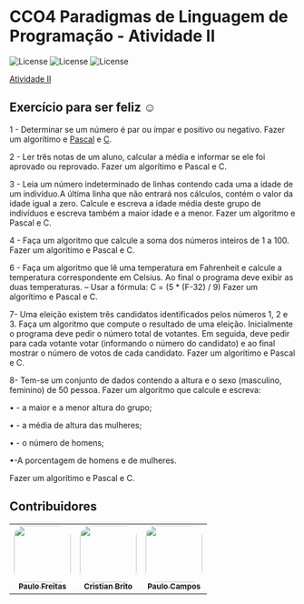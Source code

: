 # CCO4 Paradigmas de Linguagem de Programação - Atividade II
![License](https://img.shields.io/badge/Code%20License-MIT-green.svg)
![License](https://img.shields.io/badge/Java-learning-red.svg)
![License](https://img.shields.io/badge/UNIFG-Paradigmas%20de%20Linguagem%20de%20Programação-yellow.svg)


[Atividade II]()</br>
## Exercício para ser feliz ☺
1 -  Determinar se um número é par ou ímpar e positivo ou negativo.
Fazer um algorítimo e [Pascal](https://github.com/paulofreitas-py/BS-Ciencia-da-Computacao/blob/main/cco4-Paradigmas-de-Linguagem-de-Programa%C3%A7%C3%A3o/Atividades/Atividade-2/questao-1-pascal.pas) e [C](https://github.com/paulofreitas-py/BS-Ciencia-da-Computacao/blob/main/cco4-Paradigmas-de-Linguagem-de-Programa%C3%A7%C3%A3o/Atividades/Atividade-2/questao-1.c).

2 - Ler três notas de um aluno, calcular a média e informar se ele foi aprovado
ou reprovado.
Fazer um algorítimo e Pascal e C.

3 - Leia um número indeterminado de linhas contendo cada uma a idade de
um indivíduo.A última linha que não entrará nos cálculos, contém o valor da
idade igual a zero.
Calcule e escreva a idade média deste grupo de indivíduos e escreva
também a maior idade e a menor.
Fazer um algoritmo e Pascal e C.

4 - Faça um algoritmo que calcule a soma dos números inteiros de 1 a 100.
Fazer um algorítimo e Pascal e C.

6 - Faça um algoritmo que lê uma temperatura em Fahrenheit e calcule a
temperatura correspondente em Celsius. Ao final o programa deve exibir
as duas temperaturas.
– Usar a fórmula:
C = (5 * (F-32) / 9)
Fazer um algorítimo e Pascal e C.

7- Uma eleição existem três candidatos identificados pelos números 1, 2 e 3.
Faça um algoritmo que compute o resultado de uma eleição. Inicialmente o
programa deve pedir o número total de votantes. Em seguida, deve pedir
para cada votante votar (informando o número do candidato) e ao final
mostrar o número de votos de cada candidato.
Fazer um algorítimo e Pascal e C.

8-  Tem-se um conjunto de dados contendo a altura e o sexo (masculino,
feminino) de 50 pessoa. Fazer um algoritmo que calcule e escreva:

• - a maior e a menor altura do grupo;

• - a média de altura das mulheres;

• - o número de homens;

•-A porcentagem de homens e de mulheres.

Fazer um algorítimo e Pascal e C.

 ## Contribuidores

<table>
    <td align="center"><a href="https://github.com/paulofreitas-py"><img style="border-radius: 20%;" src="https://avatars.githubusercontent.com/u/42820569?s=400&u=756d1c6a756b352a1095e7cb9289d3170f909765&v=4" width="100px;" alt=""/><br /><sub><b>Paulo Freitas</b></sub></a></br>
  <td align="center"><a href="https://github.com/cristianm9"><img style="border-radius: 20%;" src="https://avatars.githubusercontent.com/cristianm9" width="100px;" alt=""/><br /><sub><b>Cristian Brito</b></sub></a></br>
  <td align="center"><a href="https://github.compaulo-campos-57"><img style="border-radius: 20%;" src="https://avatars.githubusercontent.com/paulo-campos-57" width="100px;" alt=""/><br /><sub><b>Paulo Campos</b></sub></a></br>